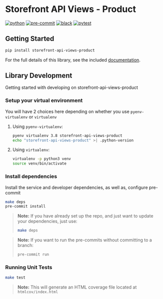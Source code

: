 # Storefront API Views - Product

[![python](https://img.shields.io/badge/python-3.8-informational)](https://docs.python.org/3.8/)
[![pre-commit](https://img.shields.io/badge/pre--commit-enabled-brightgreen?logo=pre-commit&logoColor=white)](https://github.com/pre-commit/pre-commit)
[![black](https://img.shields.io/badge/code%20style-black-000000.svg)](https://github.com/psf/black)
[![pytest](https://img.shields.io/badge/pytest-enabled-brightgreen)](https://docs.pytest.org/en/latest/)

## Getting Started

```bash
pip install storefront-api-views-product
```

For the full details of this library, see the included [documentation](docs/README.md).

## Library Development

Getting started with developing on storefront-api-views-product

### Setup your virtual environment

You will have 2 choices here depending on whether you use `pyenv-virtualenv` or `virtualenv`

1. Using `pyenv-virtualenv`:
    ```bash
    pyenv virtualenv 3.8 storefront-api-views-product
    echo "storefront-api-views-product" >| .python-version
    ```

2. Using `virtualenv`:
    ```bash
    virtualenv -p python3 venv
    source venv/bin/activate
    ```

### Install dependencies

Install the service and developer dependencies, as well as, configure pre-commit

```bash
make deps
pre-commit install
```

> **Note:** If you have already set up the repo, and just want to update your dependencies, just use:
> ```bash
> make deps
> ```

> **Note:** If you want to run the pre-commits without committing to a branch:
> ```bash
> pre-commit run
> ```

### Running Unit Tests

```bash
make test
```

> **Note:** This will generate an HTML coverage file located at `htmlcov/index.html`
